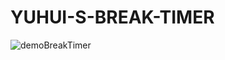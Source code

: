# YUHUI-S-BREAK-TIMER
![demoBreakTimer](https://user-images.githubusercontent.com/84819219/133723645-49136724-1226-4c83-af31-66c182e0b9ae.png)  

